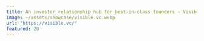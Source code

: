 ```yaml
---
title: An investor relationship hub for best-in-class founders - Visible.vc
image: ~/assets/showcase/visible.vc.webp
url: "https://visible.vc/"
featured: 20
---
```

